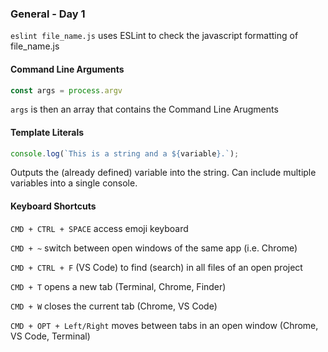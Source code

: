 ### General - Day 1

`eslint file_name.js` uses ESLint to check the javascript formatting of file_name.js

#### Command Line Arguments 
```javascript
const args = process.argv
```
`args` is then an array that contains the Command Line Arugments


#### Template Literals
```javascript
console.log(`This is a string and a ${variable}.`);
```
Outputs the (already defined) variable into the string. Can include multiple variables into a single console.

#### Keyboard Shortcuts
`CMD + CTRL + SPACE` access emoji keyboard

`CMD + ~` switch between open windows of the same app (i.e. Chrome)

`CMD + CTRL + F` (VS Code) to find (search) in all files of an open project

`CMD + T` opens a new tab (Terminal, Chrome, Finder)

`CMD + W` closes the current tab (Chrome, VS Code)

`CMD + OPT + Left/Right` moves between tabs in an open window (Chrome, VS Code, Terminal)



